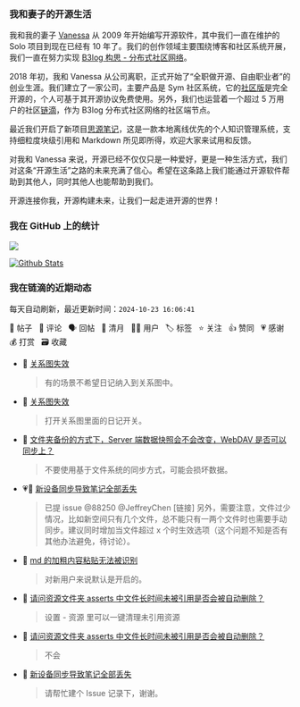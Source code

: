 ### 我和妻子的开源生活

我和我的妻子 [Vanessa](https://github.com/Vanessa219) 从 2009 年开始编写开源软件，其中我们一直在维护的 Solo 项目到现在已经有 10 年了。我们的创作领域主要围绕博客和社区系统开展，我们一直在努力实现 [B3log 构思 - 分布式社区网络](https://ld246.com/article/1546941897596)。

2018 年初，我和 Vanessa 从公司离职，正式开始了“全职做开源、自由职业者”的创业生涯。我们建立了一家公司，主要产品是 Sym 社区系统，它的[社区版](https://github.com/88250/symphony)是完全开源的，个人可基于其开源协议免费使用。另外，我们也运营着一个超过 5 万用户的社区[链滴](https://ld246.com)，作为 B3log 分布式社区网络的社区端节点。

最近我们开启了新项目[思源笔记](https://github.com/siyuan-note/siyuan)，这是一款本地离线优先的个人知识管理系统，支持细粒度块级引用和 Markdown 所见即所得，欢迎大家来试用和反馈。

对我和 Vanessa 来说，开源已经不仅仅只是一种爱好，更是一种生活方式，我们对这条“开源生活”之路的未来充满了信心。希望在这条路上我们能通过开源软件帮助到其他人，同时其他人也能帮助到我们。

开源连接你我，开源构建未来，让我们一起走进开源的世界！

### 我在 GitHub 上的统计

<a title="Hits" target="_blank" href="https://github.com/88250/88250"><img src="https://hits.b3log.org/88250/88250.svg"></a>

[![Github Stats](https://github-readme-stats.vercel.app/api?username=88250&theme=tokyonight&show_icons=true)](https://github.com/88250)

<!--events start -->

### 我在链滴的近期动态

每天自动刷新，最近更新时间：`2024-10-23 16:06:41`

📝 帖子 &nbsp; 💬 评论 &nbsp; 🗣 回帖 &nbsp; 🌙 清月 &nbsp; 👨‍💻 用户 &nbsp; 🏷️ 标签 &nbsp; ⭐️ 关注 &nbsp; 👍 赞同 &nbsp; 💗 感谢 &nbsp; 💰 打赏 &nbsp; 🗃 收藏

* 💬 [关系图失效](https://ld246.com/article/1729653359739/comment/1729670378548#comments)

  > 有的场景不希望日记纳入到关系图中。
* 💬 [关系图失效](https://ld246.com/article/1729653359739/comment/1729669946380#comments)

  > 打开关系图里面的日记开关。
* 💬 [文件夹备份的方式下，Server 端数据快照会不会改变，WebDAV 是否可以同步上？](https://ld246.com/article/1729669529744/comment/1729669579281#comments)

  > 不要使用基于文件系统的同步方式，可能会损坏数据。
* 💗💬 [新设备同步导致笔记全部丢失](https://ld246.com/article/1729305670746/comment/1729666781799#comments)

  > 已提 issue @88250 @JeffreyChen [链接] 另外，需要注意，文件过少情况，比如新空间只有几个文件，总不能只有一两个文件时也需要手动同步。建议同时增加当文件超过 x 个时生效选项（这个问题不知是否有其他办法避免，待讨论）。
* 💬 [md 的加粗内容粘贴无法被识别](https://ld246.com/article/1729646576131/comment/1729648605543#comments)

  > 对新用户来说默认是开启的。
* 💬 [请问资源文件夹 asserts 中文件长时间未被引用是否会被自动删除？](https://ld246.com/article/1729643339177/comment/1729643892141#comments)

  > 设置 - 资源 里可以一键清理未引用资源
* 💬 [请问资源文件夹 asserts 中文件长时间未被引用是否会被自动删除？](https://ld246.com/article/1729643339177/comment/1729643487695#comments)

  > 不会
* 💬 [新设备同步导致笔记全部丢失](https://ld246.com/article/1729305670746/comment/1729642055843#comments)

  > 请帮忙建个 Issue 记录下，谢谢。


<!--events end -->
